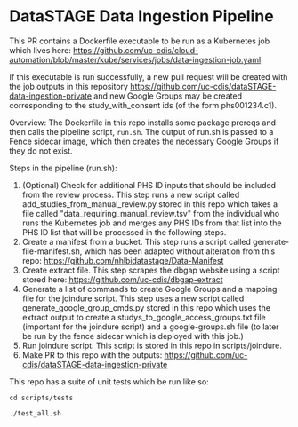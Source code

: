# DataSTAGE Data Ingestion Pipeline

This PR contains a Dockerfile executable to be run as a Kubernetes job which lives here: 
https://github.com/uc-cdis/cloud-automation/blob/master/kube/services/jobs/data-ingestion-job.yaml

If this executable is run successfully, a new pull request will be created with the job outputs in this repository https://github.com/uc-cdis/dataSTAGE-data-ingestion-private and new Google Groups may be created corresponding to the study_with_consent ids (of the form phs001234.c1).

Overview: 
The Dockerfile in this repo installs some package prereqs and then calls the pipeline script, `run.sh`. The output of run.sh is passed to a Fence sidecar image, which then creates the necessary Google Groups if they do not exist.

Steps in the pipeline (run.sh):
1. (Optional) Check for additional PHS ID inputs that should be included from the review process. This step runs a new script called add_studies_from_manual_review.py stored in this repo which takes a file called "data_requiring_manual_review.tsv" from the individual who runs the Kubernetes job and merges any PHS IDs from that list into the PHS ID list that will be processed in the following steps.
2. Create a manifest from a bucket. This step runs a script called generate-file-manifest.sh, which has been adapted without alteration from this repo: https://github.com/nhlbidatastage/Data-Manifest
3. Create extract file. This step scrapes the dbgap website using a script stored here: https://github.com/uc-cdis/dbgap-extract
4. Generate a list of commands to create Google Groups and a mapping file for the joindure script. This step uses a new script called generate_google_group_cmds.py stored in this repo which uses the extract output to create a studys_to_google_access_groups.txt file (important for the joindure script) and a google-groups.sh file (to later be run by the fence sidecar which is deployed with this job.)
5. Run joindure script. This script is stored in this repo in scripts/joindure.
6. Make PR to this repo with the outputs: https://github.com/uc-cdis/dataSTAGE-data-ingestion-private


This repo has a suite of unit tests which be run like so:

`cd scripts/tests`

`./test_all.sh`